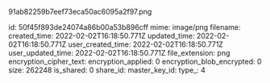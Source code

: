 91ab82259b7eef73eca50ac6095a2f97.png

id: 50f45f893de24074a86b00a53b896cff
mime: image/png
filename: 
created_time: 2022-02-02T16:18:50.771Z
updated_time: 2022-02-02T16:18:50.771Z
user_created_time: 2022-02-02T16:18:50.771Z
user_updated_time: 2022-02-02T16:18:50.771Z
file_extension: png
encryption_cipher_text: 
encryption_applied: 0
encryption_blob_encrypted: 0
size: 262248
is_shared: 0
share_id: 
master_key_id: 
type_: 4